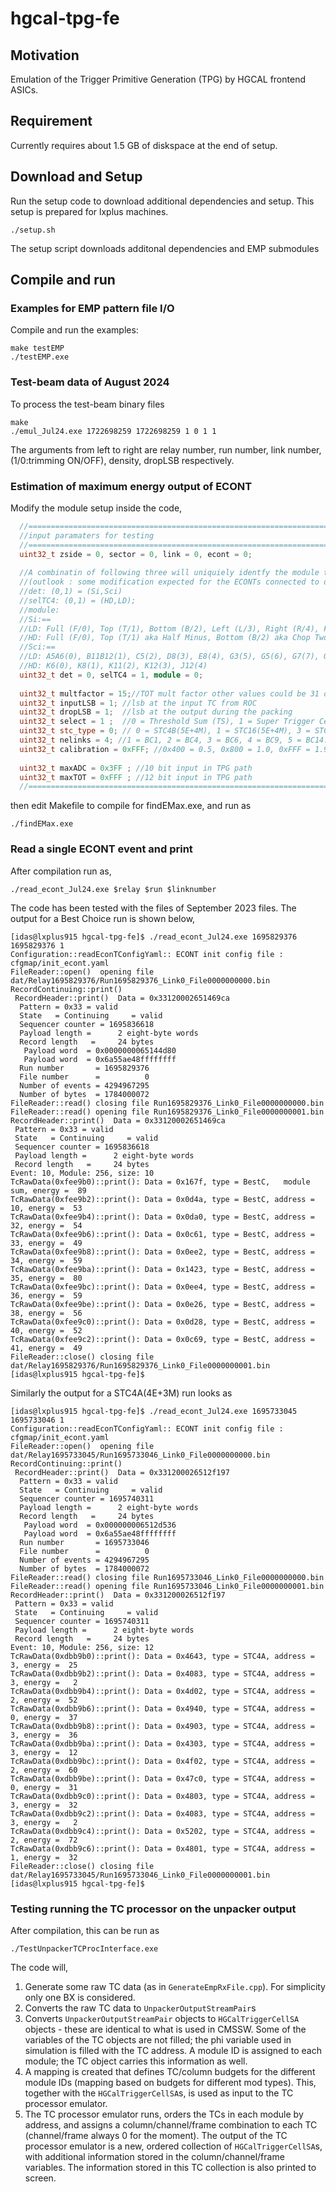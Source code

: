 # hgcal-tpg-fe

## Motivation
Emulation of the Trigger Primitive Generation (TPG) by HGCAL frontend ASICs.

## Requirement
Currently requires about 1.5 GB of diskspace at the end of setup.

## Download and Setup
Run the setup code to download additional dependencies and setup. This setup is prepared for lxplus machines.

```
./setup.sh
```

The setup script downloads additonal dependencies and EMP submodules

## Compile and run

### Examples for EMP pattern file I/O

<!---
///This requires additional code from CMSSW and submodules:
///```
///cd EMPTools;
///source getCMSSWCode.sh;
///cd ..;
///git submodule init;
///git submodule update;
//```
--->

Compile and run the examples:
```
make testEMP
./testEMP.exe
```

### Test-beam data of August 2024
To process the test-beam binary files
```
make
./emul_Jul24.exe 1722698259 1722698259 1 0 1 1
```
The arguments from left to right are relay number, run number, link number, (1/0:trimming ON/OFF), density, dropLSB respectively.

### Estimation of maximum energy output of ECONT
Modify the module setup inside the code,
```cpp
  //===============================================================================================================================
  //input paramaters for testing
  //===============================================================================================================================
  uint32_t zside = 0, sector = 0, link = 0, econt = 0;
  
  //A combinatin of following three will uniquiely identfy the module type in HGCAL
  //(outlook : some modification expected for the ECONTs connected to different types of modules, which are not considered in current tests)
  //det: (0,1) = (Si,Sci)
  //selTC4: (0,1) = (HD,LD);
  //module:
  //Si:==
  //LD: Full (F/0), Top (T/1), Bottom (B/2), Left (L/3), Right (R/4), Five (5/5)
  //HD: Full (F/0), Top (T/1) aka Half Minus, Bottom (B/2) aka Chop Two, Left (L/3), Right(R/4)
  //Sci:==
  //LD: A5A6(0), B11B12(1), C5(2), D8(3), E8(4), G3(5), G5(6), G7(7), G8(8)
  //HD: K6(0), K8(1), K11(2), K12(3), J12(4)
  uint32_t det = 0, selTC4 = 1, module = 0;
  
  uint32_t multfactor = 15;//TOT mult factor other values could be 31 or 8
  uint32_t inputLSB = 1; //lsb at the input TC from ROC
  uint32_t dropLSB = 1;  //lsb at the output during the packing
  uint32_t select = 1 ;  //0 = Threshold Sum (TS), 1 = Super Trigger Cell (STC), 2 = Best Choice (BC), 3 = Repeater, 4=Autoencoder (AE).
  uint32_t stc_type = 0; // 0 = STC4B(5E+4M), 1 = STC16(5E+4M), 3 = STC4A(4E+3M)
  uint32_t nelinks = 4; //1 = BC1, 2 = BC4, 3 = BC6, 4 = BC9, 5 = BC14..... (see details https://edms.cern.ch/ui/#!master/navigator/document?P:100053490:100430098:subDocs)
  uint32_t calibration = 0xFFF; //0x400 = 0.5, 0x800 = 1.0, 0xFFF = 1.99951 (max)
  
  uint32_t maxADC = 0x3FF ; //10 bit input in TPG path
  uint32_t maxTOT = 0xFFF ; //12 bit input in TPG path
  //===============================================================================================================================
```

then edit Makefile to compile for findEMax.exe, and run as
```
./findEMax.exe
```

### Read a single ECONT event and print

After compilation run as,
```
./read_econt_Jul24.exe $relay $run $linknumber
```

The code has been tested with the files of September 2023 files. The output for a Best Choice run is shown below,

```
[idas@lxplus915 hgcal-tpg-fe]$ ./read_econt_Jul24.exe 1695829376 1695829376 1
Configuration::readEconTConfigYaml:: ECONT init config file : cfgmap/init_econt.yaml
FileReader::open()  opening file dat/Relay1695829376/Run1695829376_Link0_File0000000000.bin
RecordContinuing::print()
 RecordHeader::print()  Data = 0x33120002651469ca
  Pattern = 0x33 = valid
  State   = Continuing     = valid
  Sequencer counter = 1695836618
  Payload length =      2 eight-byte words 
  Record length   =     24 bytes 
   Payload word  = 0x0000000065144d80
   Payload word  = 0x6a55ae48ffffffff
  Run number       = 1695829376
  File number      =          0
  Number of events = 4294967295
  Number of bytes  = 1784000072
FileReader::read() closing file Run1695829376_Link0_File0000000000.bin
FileReader::read() opening file Run1695829376_Link0_File0000000001.bin
RecordHeader::print()  Data = 0x33120002651469ca
 Pattern = 0x33 = valid
 State   = Continuing     = valid
 Sequencer counter = 1695836618
 Payload length =      2 eight-byte words 
 Record length   =     24 bytes 
Event: 10, Module: 256, size: 10
TcRawData(0xfee9b0)::print(): Data = 0x167f, type = BestC,   module sum, energy =  89
TcRawData(0xfee9b2)::print(): Data = 0x0d4a, type = BestC, address = 10, energy =  53
TcRawData(0xfee9b4)::print(): Data = 0x0da0, type = BestC, address = 32, energy =  54
TcRawData(0xfee9b6)::print(): Data = 0x0c61, type = BestC, address = 33, energy =  49
TcRawData(0xfee9b8)::print(): Data = 0x0ee2, type = BestC, address = 34, energy =  59
TcRawData(0xfee9ba)::print(): Data = 0x1423, type = BestC, address = 35, energy =  80
TcRawData(0xfee9bc)::print(): Data = 0x0ee4, type = BestC, address = 36, energy =  59
TcRawData(0xfee9be)::print(): Data = 0x0e26, type = BestC, address = 38, energy =  56
TcRawData(0xfee9c0)::print(): Data = 0x0d28, type = BestC, address = 40, energy =  52
TcRawData(0xfee9c2)::print(): Data = 0x0c69, type = BestC, address = 41, energy =  49
FileReader::close() closing file dat/Relay1695829376/Run1695829376_Link0_File0000000001.bin
[idas@lxplus915 hgcal-tpg-fe]$
```

Similarly the output for a STC4A(4E+3M) run looks as
```
[idas@lxplus915 hgcal-tpg-fe]$ ./read_econt_Jul24.exe 1695733045 1695733046 1
Configuration::readEconTConfigYaml:: ECONT init config file : cfgmap/init_econt.yaml
FileReader::open()  opening file dat/Relay1695733045/Run1695733046_Link0_File0000000000.bin
RecordContinuing::print()
 RecordHeader::print()  Data = 0x331200026512f197
  Pattern = 0x33 = valid
  State   = Continuing     = valid
  Sequencer counter = 1695740311
  Payload length =      2 eight-byte words 
  Record length   =     24 bytes 
   Payload word  = 0x000000006512d536
   Payload word  = 0x6a55ae48ffffffff
  Run number       = 1695733046
  File number      =          0
  Number of events = 4294967295
  Number of bytes  = 1784000072
FileReader::read() closing file Run1695733046_Link0_File0000000000.bin
FileReader::read() opening file Run1695733046_Link0_File0000000001.bin
RecordHeader::print()  Data = 0x331200026512f197
 Pattern = 0x33 = valid
 State   = Continuing     = valid
 Sequencer counter = 1695740311
 Payload length =      2 eight-byte words 
 Record length   =     24 bytes 
Event: 10, Module: 256, size: 12
TcRawData(0xdbb9b0)::print(): Data = 0x4643, type = STC4A, address =  3, energy =  25
TcRawData(0xdbb9b2)::print(): Data = 0x4083, type = STC4A, address =  3, energy =   2
TcRawData(0xdbb9b4)::print(): Data = 0x4d02, type = STC4A, address =  2, energy =  52
TcRawData(0xdbb9b6)::print(): Data = 0x4940, type = STC4A, address =  0, energy =  37
TcRawData(0xdbb9b8)::print(): Data = 0x4903, type = STC4A, address =  3, energy =  36
TcRawData(0xdbb9ba)::print(): Data = 0x4303, type = STC4A, address =  3, energy =  12
TcRawData(0xdbb9bc)::print(): Data = 0x4f02, type = STC4A, address =  2, energy =  60
TcRawData(0xdbb9be)::print(): Data = 0x47c0, type = STC4A, address =  0, energy =  31
TcRawData(0xdbb9c0)::print(): Data = 0x4803, type = STC4A, address =  3, energy =  32
TcRawData(0xdbb9c2)::print(): Data = 0x4083, type = STC4A, address =  3, energy =   2
TcRawData(0xdbb9c4)::print(): Data = 0x5202, type = STC4A, address =  2, energy =  72
TcRawData(0xdbb9c6)::print(): Data = 0x4801, type = STC4A, address =  1, energy =  32
FileReader::close() closing file dat/Relay1695733045/Run1695733046_Link0_File0000000001.bin
[idas@lxplus915 hgcal-tpg-fe]$

```

### Testing running the TC processor on the unpacker output

After compilation, this can be run as

`./TestUnpackerTCProcInterface.exe`

The code will,
1. Generate some raw TC data (as in `GenerateEmpRxFile.cpp`). For simplicity only one BX is considered.
2. Converts the raw TC data to `UnpackerOutputStreamPair`s
3. Converts `UnpackerOutputStreamPair` objects to `HGCalTriggerCellSA` objects - these are identical to what is used in CMSSW. Some of the variables of the TC objects are not filled; the phi variable used in simulation is filled with the TC address. A module ID is assigned to each module; the TC object carries this information as well.
4. A mapping is created that defines TC/column budgets for the different module IDs (mapping based on budgets for different mod types). This, together with the `HGCalTriggerCellSA`s, is used as input to the TC processor emulator.
5. The TC processor emulator runs, orders the TCs in each module by address, and assigns a column/channel/frame combination to each TC (channel/frame always 0 for the moment). The output of the TC processor emulator is a new, ordered collection of `HGCalTriggerCellSA`s, with additional information stored in the column/channel/frame variables. The information stored in this TC collection is also printed to screen.
